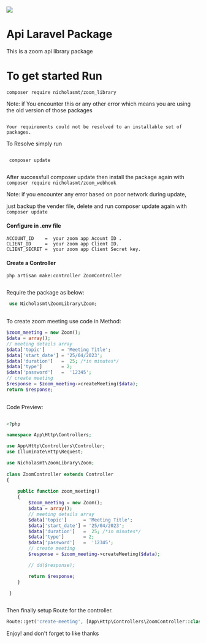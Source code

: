 # <img src="https://st2.zoom.us/static/6.3.12613/image/new/topNav/Zoom_logo.svg">

# Api Laravel Package  

This is a zoom api library package

# To get started Run

```console
composer require nicholasmt/zoom_library

```

Note: if You encounter this or any other error which means you are using the old version of those packages

```console

Your requirements could not be resolved to an installable set of packages.

```

To Resolve simply run
 
```console

 composer update
 
 ```

After successfull composer update then install the package again with 
``` composer require nicholasmt/zoom_webhook ```

Note: if you encounter any error based on poor network during update, 

just backup the vender file, delete and run composer update again with 
``` composer update ```

<h4> Configure in .env file </h4>
 
```env
ACCOUNT_ID    =  your zoom app Acount ID .
CLIENT_ID     =  your zoom app Client ID.
CLIENT_SECRET =  your zoom app Client Secret key.

```
 <h4> Create a Controller </h4>
 
```
php artisan make:controller ZoomController
 
```

Require the package as below: 

```php
 use Nicholasmt\ZoomLibrary\Zoom;
 
```
To create zoom meeting use code in Method:

```php
$zoom_meeting = new Zoom();
$data = array();
// meeting details array
$data['topic'] 		= 'Meeting Title';
$data['start_date'] = '25/04/2023';
$data['duration'] 	=  25; /*in minutes*/
$data['type'] 		= 2;
$data['password'] 	=  '12345';
// create meeting
$response = $zoom_meeting->createMeeting($data);
return $response;
 
```

Code Preview:

```php
 
<?php

namespace App\Http\Controllers;

use App\Http\Controllers\Controller;
use Illuminate\Http\Request;

use Nicholasmt\ZoomLibrary\Zoom;
 
class ZoomController extends Controller
{
    
    public function zoom_meeting()
    {
        $zoom_meeting = new Zoom();
        $data = array();
        // meeting details array
        $data['topic'] 		= 'Meeting Title';
        $data['start_date'] = '25/04/2023';
        $data['duration'] 	=  25; /*in minutes*/
        $data['type'] 		= 2;
        $data['password'] 	=  '12345';
        // create meeting
        $response = $zoom_meeting->createMeeting($data);

        // dd($response);

        return $response;
    }

 }
 
```

Then finally setup Route for the controller.

```php
Route::get('create-meeting', [App\Http\Controllers\ZoomController::class, 'zoom_meeting'])->name('create-meeting');

```


Enjoy! and don't forget to like thanks

